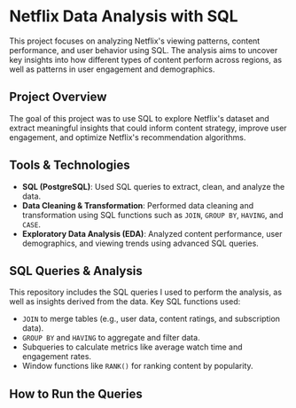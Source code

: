 # Netflix Data Analysis with SQL

This project focuses on analyzing Netflix's viewing patterns, content performance, and user behavior using SQL. The analysis aims to uncover key insights into how different types of content perform across regions, as well as patterns in user engagement and demographics.

## Project Overview

The goal of this project was to use SQL to explore Netflix's dataset and extract meaningful insights that could inform content strategy, improve user engagement, and optimize Netflix's recommendation algorithms.


## Tools & Technologies

- **SQL (PostgreSQL)**: Used SQL queries to extract, clean, and analyze the data.
- **Data Cleaning & Transformation**: Performed data cleaning and transformation using SQL functions such as `JOIN`, `GROUP BY`, `HAVING`, and `CASE`.
- **Exploratory Data Analysis (EDA)**: Analyzed content performance, user demographics, and viewing trends using advanced SQL queries.

## SQL Queries & Analysis

This repository includes the SQL queries I used to perform the analysis, as well as insights derived from the data. Key SQL functions used:
- `JOIN` to merge tables (e.g., user data, content ratings, and subscription data).
- `GROUP BY` and `HAVING` to aggregate and filter data.
- Subqueries to calculate metrics like average watch time and engagement rates.
- Window functions like `RANK()` for ranking content by popularity.

## How to Run the Queries

